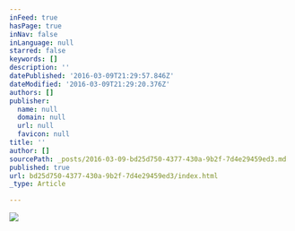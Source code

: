 ```yaml
---
inFeed: true
hasPage: true
inNav: false
inLanguage: null
starred: false
keywords: []
description: ''
datePublished: '2016-03-09T21:29:57.846Z'
dateModified: '2016-03-09T21:29:20.376Z'
authors: []
publisher:
  name: null
  domain: null
  url: null
  favicon: null
title: ''
author: []
sourcePath: _posts/2016-03-09-bd25d750-4377-430a-9b2f-7d4e29459ed3.md
published: true
url: bd25d750-4377-430a-9b2f-7d4e29459ed3/index.html
_type: Article

---
```

![](https://the-grid-user-content.s3-us-west-2.amazonaws.com/47d9aeca-318b-4b31-89a7-ae8b2365b937.jpg)